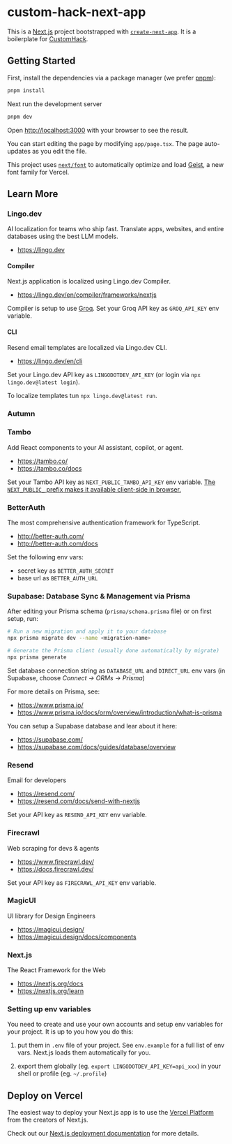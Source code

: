 # custom-hack-next-app

This is a [Next.js](https://nextjs.org) project bootstrapped with [`create-next-app`](https://nextjs.org/docs/app/api-reference/cli/create-next-app). It is a boilerplate for [CustomHack](https://lu.ma/rnvz7h05).

## Getting Started

First, install the dependencies via a package manager (we prefer [pnpm](https://pnpm.io/)):

```bash
pnpm install
```

Next run the development server

```bash
pnpm dev
```

Open [http://localhost:3000](http://localhost:3000) with your browser to see the result.

You can start editing the page by modifying `app/page.tsx`. The page auto-updates as you edit the file.

This project uses [`next/font`](https://nextjs.org/docs/app/building-your-application/optimizing/fonts) to automatically optimize and load [Geist](https://vercel.com/font), a new font family for Vercel.

## Learn More

### Lingo.dev

AI localization for teams who ship fast. Translate apps, websites, and entire databases using the best LLM models.

- https://lingo.dev

#### Compiler

Next.js application is localized using Lingo.dev Compiler.

- https://lingo.dev/en/compiler/frameworks/nextjs

Compiler is setup to use [Groq](https://groq.com/). Set your Groq API key as `GROQ_API_KEY` env variable.

#### CLI

Resend email templates are localized via Lingo.dev CLI.

- https://lingo.dev/en/cli

Set your Lingo.dev API key as `LINGODOTDEV_API_KEY` (or login via `npx lingo.dev@latest login`).

To localize templates tun `npx lingo.dev@latest run`.

### Autumn

### Tambo

Add React components to your AI assistant, copilot, or agent.

- https://tambo.co/
- https://tambo.co/docs

Set your Tambo API key as `NEXT_PUBLIC_TAMBO_API_KEY` env variable. [The `NEXT_PUBLIC_` prefix makes it available client-side in browser.](https://nextjs.org/docs/app/guides/environment-variables#bundling-environment-variables-for-the-browser)

### BetterAuth

The most comprehensive authentication framework for TypeScript.

- http://better-auth.com/
- http://better-auth.com/docs

Set the following env vars:

- secret key as `BETTER_AUTH_SECRET`
- base url as `BETTER_AUTH_URL`

### Supabase: Database Sync & Management via Prisma

After editing your Prisma schema (`prisma/schema.prisma` file) or on first setup, run:

```bash
# Run a new migration and apply it to your database
npx prisma migrate dev --name <migration-name>

# Generate the Prisma client (usually done automatically by migrate)
npx prisma generate
```

Set database connection string as `DATABASE_URL` and `DIRECT_URL` env vars (in Supabase, choose _Connect -> ORMs -> Prisma_)

For more details on Prisma, see:

- https://www.prisma.io/
- https://www.prisma.io/docs/orm/overview/introduction/what-is-prisma

You can setup a Supabase database and lear about it here:

- https://supabase.com/
- https://supabase.com/docs/guides/database/overview

### Resend

Email for developers

- https://resend.com/
- https://resend.com/docs/send-with-nextjs

Set your API key as `RESEND_API_KEY` env variable.

### Firecrawl

Web scraping for devs & agents

- https://www.firecrawl.dev/
- https://docs.firecrawl.dev/

Set your API key as `FIRECRAWL_API_KEY` env variable.

### MagicUI

UI library for Design Engineers

- https://magicui.design/
- https://magicui.design/docs/components

### Next.js

The React Framework for the Web

- https://nextjs.org/docs
- https://nextjs.org/learn

### Setting up env variables

You need to create and use your own accounts and setup env variables for your project. It is up to you how you do this:

1. put them in `.env` file of your project. See `env.example` for a full list of env vars. Next.js loads them automatically for you.

2. export them globally (eg. `export LINGODOTDEV_API_KEY=api_xxx`) in your shell or profile (eg. `~/.profile`)

## Deploy on Vercel

The easiest way to deploy your Next.js app is to use the [Vercel Platform](https://vercel.com/new?utm_medium=default-template&filter=next.js&utm_source=create-next-app&utm_campaign=create-next-app-readme) from the creators of Next.js.

Check out our [Next.js deployment documentation](https://nextjs.org/docs/app/building-your-application/deploying) for more details.
